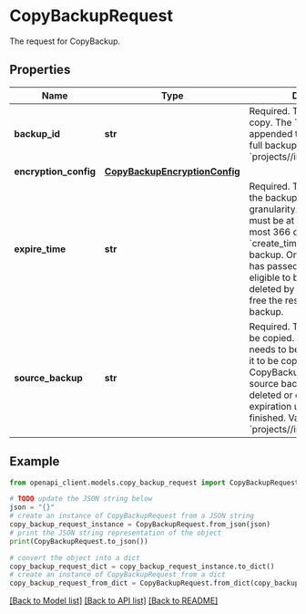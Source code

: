 # CopyBackupRequest

The request for CopyBackup.

## Properties

Name | Type | Description | Notes
------------ | ------------- | ------------- | -------------
**backup_id** | **str** | Required. The id of the backup copy. The &#x60;backup_id&#x60; appended to &#x60;parent&#x60; forms the full backup_uri of the form &#x60;projects//instances//backups/&#x60;. | [optional] 
**encryption_config** | [**CopyBackupEncryptionConfig**](CopyBackupEncryptionConfig.md) |  | [optional] 
**expire_time** | **str** | Required. The expiration time of the backup in microsecond granularity. The expiration time must be at least 6 hours and at most 366 days from the &#x60;create_time&#x60; of the source backup. Once the &#x60;expire_time&#x60; has passed, the backup is eligible to be automatically deleted by Cloud Spanner to free the resources used by the backup. | [optional] 
**source_backup** | **str** | Required. The source backup to be copied. The source backup needs to be in READY state for it to be copied. Once CopyBackup is in progress, the source backup cannot be deleted or cleaned up on expiration until CopyBackup is finished. Values are of the form: &#x60;projects//instances//backups/&#x60;. | [optional] 

## Example

```python
from openapi_client.models.copy_backup_request import CopyBackupRequest

# TODO update the JSON string below
json = "{}"
# create an instance of CopyBackupRequest from a JSON string
copy_backup_request_instance = CopyBackupRequest.from_json(json)
# print the JSON string representation of the object
print(CopyBackupRequest.to_json())

# convert the object into a dict
copy_backup_request_dict = copy_backup_request_instance.to_dict()
# create an instance of CopyBackupRequest from a dict
copy_backup_request_from_dict = CopyBackupRequest.from_dict(copy_backup_request_dict)
```
[[Back to Model list]](../README.md#documentation-for-models) [[Back to API list]](../README.md#documentation-for-api-endpoints) [[Back to README]](../README.md)


